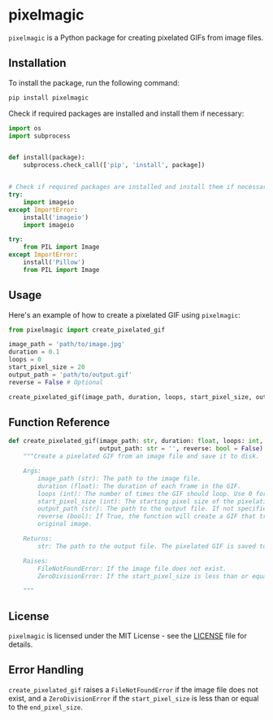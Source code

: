 # pixelmagic

`pixelmagic` is a Python package for creating pixelated GIFs from image files.

## Installation

To install the package, run the following command:

```markdown
pip install pixelmagic
```
Check if required packages are installed and install them if necessary:

```python
import os
import subprocess


def install(package):
    subprocess.check_call(['pip', 'install', package])


# Check if required packages are installed and install them if necessary
try:
    import imageio
except ImportError:
    install('imageio')
    import imageio

try:
    from PIL import Image
except ImportError:
    install('Pillow')
    from PIL import Image
```

## Usage
Here's an example of how to create a pixelated GIF using `pixelmagic`:

```python
from pixelmagic import create_pixelated_gif

image_path = 'path/to/image.jpg'
duration = 0.1
loops = 0
start_pixel_size = 20
output_path = 'path/to/output.gif'
reverse = False # Optional

create_pixelated_gif(image_path, duration, loops, start_pixel_size, output_path, reverse)
```

## Function Reference
```python
def create_pixelated_gif(image_path: str, duration: float, loops: int, start_pixel_size: int = 20,
                         output_path: str = '', reverse: bool = False) -> str:
    """Create a pixelated GIF from an image file and save it to disk.

    Args:
        image_path (str): The path to the image file.
        duration (float): The duration of each frame in the GIF.
        loops (int): The number of times the GIF should loop. Use 0 for infinite loops.
        start_pixel_size (int): The starting pixel size of the pixelation effect. Default is 20.
        output_path (str): The path to the output file. If not specified, the GIF will be saved to the root directory.
        reverse (bool): If True, the function will create a GIF that transitions from the pixelated image to the
        original image.

    Returns:
        str: The path to the output file. The pixelated GIF is saved to disk.

    Raises:
        FileNotFoundError: If the image file does not exist.
        ZeroDivisionError: If the start_pixel_size is less than or equal to the end_pixel_size.

    """
```

## License

`pixelmagic` is licensed under the MIT License - see the [LICENSE](LICENSE) file for details.

## Error Handling

`create_pixelated_gif` raises a `FileNotFoundError` if the image file does not exist, and a `ZeroDivisionError` if the `start_pixel_size` is less than or equal to the `end_pixel_size`.
